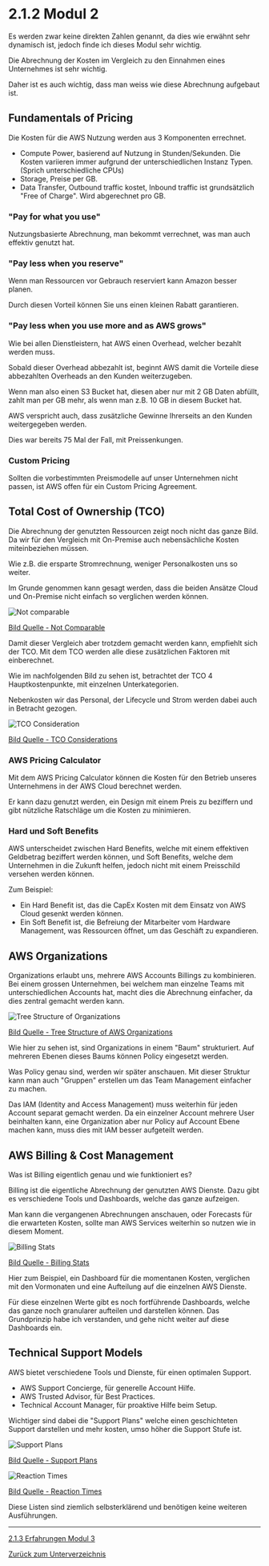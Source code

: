 # 2.1.2 Modul 2

Es werden zwar keine direkten Zahlen genannt, da dies wie erwähnt sehr dynamisch ist, jedoch finde ich dieses Modul sehr wichtig.

Die Abrechnung der Kosten im Vergleich zu den Einnahmen eines Unternehmes ist sehr wichtig.

Daher ist es auch wichtig, dass man weiss wie diese Abrechnung aufgebaut ist.

## Fundamentals of Pricing

Die Kosten für die AWS Nutzung werden aus 3 Komponenten errechnet.

* Compute Power, basierend auf Nutzung in Stunden/Sekunden. Die Kosten variieren immer aufgrund der unterschiedlichen Instanz Typen. (Sprich unterschiedliche CPUs)
* Storage, Preise per GB.
* Data Transfer, Outbound traffic kostet, Inbound traffic ist grundsätzlich "Free of Charge". Wird abgerechnet pro GB.

### "Pay for what you use"

Nutzungsbasierte Abrechnung, man bekommt verrechnet, was man auch effektiv genutzt hat.

### "Pay less when you reserve"

Wenn man Ressourcen vor Gebrauch reserviert kann Amazon besser planen.

Durch diesen Vorteil können Sie uns einen kleinen Rabatt garantieren.

### "Pay less when you use more and as AWS grows"

Wie bei allen Dienstleistern, hat AWS einen Overhead, welcher bezahlt werden muss.

Sobald dieser Overhead abbezahlt ist, beginnt AWS damit die Vorteile diese abbezahlten Overheads an den Kunden weiterzugeben.

Wenn man also einen S3 Bucket hat, diesen aber nur mit 2 GB Daten abfüllt, zahlt man per GB mehr, als wenn man z.B. 10 GB in diesem Bucket hat.

AWS verspricht auch, dass zusätzliche Gewinne Ihrerseits an den Kunden weitergegeben werden.

Dies war bereits 75 Mal der Fall, mit Preissenkungen.

### Custom Pricing

Sollten die vorbestimmten Preismodelle auf unser Unternehmen nicht passen, ist AWS offen für ein Custom Pricing Agreement.

## Total Cost of Ownership (TCO)

Die Abrechnung der genutzten Ressourcen zeigt noch nicht das ganze Bild. Da wir für den Vergleich mit On-Premise auch nebensächliche Kosten miteinbeziehen müssen.

Wie z.B. die ersparte Stromrechnung, weniger Personalkosten uns so weiter.

Im Grunde genommen kann gesagt werden, dass die beiden Ansätze Cloud und On-Premise nicht einfach so verglichen werden können.

![Not comparable](../../Ressourcen/Bilder/AWS_Bilder/tco/not_comparable.jpg)

[Bild Quelle - Not Comparable](../../Anhang/quellen.md#not-comparable)

Damit dieser Vergleich aber trotzdem gemacht werden kann, empfiehlt sich der TCO. Mit dem TCO werden alle diese zusätzlichen Faktoren mit einberechnet.

Wie im nachfolgenden Bild zu sehen ist, betrachtet der TCO 4 Hauptkostenpunkte, mit einzelnen Unterkategorien.

Nebenkosten wir das Personal, der Lifecycle und Strom werden dabei auch in Betracht gezogen.

![TCO Consideration](../../Ressourcen/Bilder/AWS_Bilder/tco/tco_considerations.jpg)

[Bild Quelle - TCO Considerations](../../Anhang/quellen.md#tco-considerations)

### AWS Pricing Calculator

Mit dem AWS Pricing Calculator können die Kosten für den Betrieb unseres Unternehmens in der AWS Cloud berechnet werden.

Er kann dazu genutzt werden, ein Design mit einem Preis zu beziffern und gibt nützliche Ratschläge um die Kosten zu minimieren.

### Hard und Soft Benefits

AWS unterscheidet zwischen Hard Benefits, welche mit einem effektiven Geldbetrag beziffert werden können, und Soft Benefits, welche dem Unternehmen in die Zukunft helfen, jedoch nicht mit einem Preisschild versehen werden können.

Zum Beispiel:

* Ein Hard Benefit ist, das die CapEx Kosten mit dem Einsatz von AWS Cloud gesenkt werden können.
* Ein Soft Benefit ist, die Befreiung der Mitarbeiter vom Hardware Management, was Ressourcen öffnet, um das Geschäft zu expandieren.

## AWS Organizations

Organizations erlaubt uns, mehrere AWS Accounts Billings zu kombinieren. Bei einem grossen Unternehmen, bei welchem man einzelne Teams mit unterschiedlichen Accounts hat, macht dies die Abrechnung einfacher, da dies zentral gemacht werden kann.

![Tree Structure of Organizations](../../Ressourcen/Bilder/AWS_Bilder/organizations/tree_structure.jpg)

[Bild Quelle - Tree Structure of AWS Organizations](../../Anhang/quellen.md#tree-structure-of-aws-organizations)

Wie hier zu sehen ist, sind Organizations in einem "Baum" strukturiert. Auf mehreren Ebenen dieses Baums können Policy eingesetzt werden.

Was Policy genau sind, werden wir später anschauen. Mit dieser Struktur kann man auch "Gruppen" erstellen um das Team Management einfacher zu machen.

Das IAM (Identity and Access Management) muss weiterhin für jeden Account separat gemacht werden. Da ein einzelner Account mehrere User beinhalten kann, eine Organization aber nur Policy auf Account Ebene machen kann, muss dies mit IAM besser aufgeteilt werden.

## AWS Billing & Cost Management

Was ist Billing eigentlich genau und wie funktioniert es?

Billing ist die eigentliche Abrechnung der genutzten AWS Dienste. Dazu gibt es verschiedene Tools und Dashboards, welche das ganze aufzeigen.

Man kann die vergangenen Abrechnungen anschauen, oder Forecasts für die erwarteten Kosten, sollte man AWS Services weiterhin so nutzen wie in diesem Moment.

![Billing Stats](../../Ressourcen/Bilder/AWS_Bilder/billing/billing_dashboard.jpg)

[Bild Quelle - Billing Stats](../../Anhang/quellen.md#billing-stats)

Hier zum Beispiel, ein Dashboard für die momentanen Kosten, verglichen mit den Vormonaten und eine Aufteilung auf die einzelnen AWS Dienste.

Für diese einzelnen Werte gibt es noch fortführende Dashboards, welche das ganze noch granularer aufteilen und darstellen können. Das Grundprinzip habe ich verstanden, und gehe nicht weiter auf diese Dashboards ein.

## Technical Support Models

AWS bietet verschiedene Tools und Dienste, für einen optimalen Support.

* AWS Support Concierge, für generelle Account Hilfe.
* AWS Trusted Advisor, für Best Practices.
* Technical Account Manager, für proaktive Hilfe beim Setup.

Wichtiger sind dabei die "Support Plans" welche einen geschichteten Support darstellen und mehr kosten, umso höher die Support Stufe ist.

![Support Plans](../../Ressourcen/Bilder/AWS_Bilder/support/support_plans.jpg)

[Bild Quelle - Support Plans](../../Anhang/quellen.md#support-plans)

![Reaction Times](../../Ressourcen/Bilder/AWS_Bilder/support/reaction_time.jpg)

[Bild Quelle - Reaction Times](../../Anhang/quellen.md#reaction-times)

Diese Listen sind ziemlich selbsterklärend und benötigen keine weiteren Ausführungen.

-----
[2.1.3 Erfahrungen Modul 3](./modul3.md)

[Zurück zum Unterverzeichnis](../README.md)
